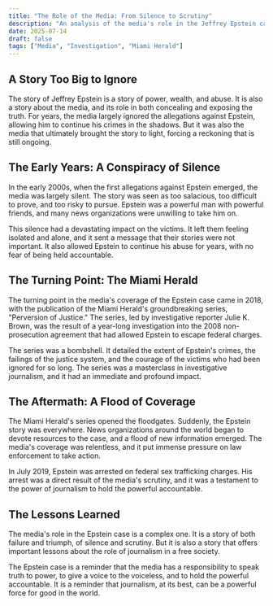 ```yaml
---
title: "The Role of the Media: From Silence to Scrutiny"
description: "An analysis of the media's role in the Jeffrey Epstein case, from the early years of silence and complicity to the investigative reporting that finally brought the story to light."
date: 2025-07-14
draft: false
tags: ["Media", "Investigation", "Miami Herald"]
---
```


## A Story Too Big to Ignore

The story of Jeffrey Epstein is a story of power, wealth, and abuse. It is also a story about the media, and its role in both concealing and exposing the truth. For years, the media largely ignored the allegations against Epstein, allowing him to continue his crimes in the shadows. But it was also the media that ultimately brought the story to light, forcing a reckoning that is still ongoing.

## The Early Years: A Conspiracy of Silence

In the early 2000s, when the first allegations against Epstein emerged, the media was largely silent. The story was seen as too salacious, too difficult to prove, and too risky to pursue. Epstein was a powerful man with powerful friends, and many news organizations were unwilling to take him on.

This silence had a devastating impact on the victims. It left them feeling isolated and alone, and it sent a message that their stories were not important. It also allowed Epstein to continue his abuse for years, with no fear of being held accountable.

## The Turning Point: The Miami Herald

The turning point in the media's coverage of the Epstein case came in 2018, with the publication of the Miami Herald's groundbreaking series, "Perversion of Justice." The series, led by investigative reporter Julie K. Brown, was the result of a year-long investigation into the 2008 non-prosecution agreement that had allowed Epstein to escape federal charges.

The series was a bombshell. It detailed the extent of Epstein's crimes, the failings of the justice system, and the courage of the victims who had been ignored for so long. The series was a masterclass in investigative journalism, and it had an immediate and profound impact.

## The Aftermath: A Flood of Coverage

The Miami Herald's series opened the floodgates. Suddenly, the Epstein story was everywhere. News organizations around the world began to devote resources to the case, and a flood of new information emerged. The media's coverage was relentless, and it put immense pressure on law enforcement to take action.

In July 2019, Epstein was arrested on federal sex trafficking charges. His arrest was a direct result of the media's scrutiny, and it was a testament to the power of journalism to hold the powerful accountable.

## The Lessons Learned

The media's role in the Epstein case is a complex one. It is a story of both failure and triumph, of silence and scrutiny. But it is also a story that offers important lessons about the role of journalism in a free society.

The Epstein case is a reminder that the media has a responsibility to speak truth to power, to give a voice to the voiceless, and to hold the powerful accountable. It is a reminder that journalism, at its best, can be a powerful force for good in the world.
